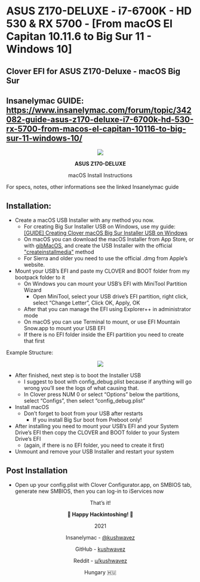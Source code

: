 # ASUS Z170-DELUXE - i7-6700K - HD 530 & RX 5700 - [From macOS El Capitan 10.11.6 to Big Sur 11 - Windows 10]
 ## Clover EFI for ASUS Z170-Deluxe - macOS Big Sur
 ## Insanelymac GUIDE: https://www.insanelymac.com/forum/topic/342082-guide-asus-z170-deluxe-i7-6700k-hd-530-rx-5700-from-macos-el-capitan-10116-to-big-sur-11-windows-10/
 <p align=center>
    <img src="https://www.asus.com/media/global/products/x2NF8IZy4dM3NgLH/P_setting_fff_1_90_end_500.png">
</p>

<p align="center"><b>ASUS Z170-DELUXE</b></p>
<p align=center>macOS Install Instructions</p>
<p>For specs, notes, other informations see the linked Insanelymac guide</p>


## Installation:
- Create a macOS USB Installer with any method you now.
    - For creating Big Sur Installer USB on Windows, use my guide: <a href="https://www.insanelymac.com/forum/topic/346703-guide-creating-clover-macos-big-sur-installer-usb-on-windows/">[GUIDE] Creating Clover macOS Big Sur Installer USB on Windows</a>
    - On macOS you can download the macOS Installer from App Store, or with <a href="https://github.com/corpnewt/gibMacOS">gibMacOS</a>, and create the USB Installer with the official <a href="https://support.apple.com/en-in/HT201372">"createinstallmedia"</a> method
    - For Sierra and older you need to use the official .dmg from Apple’s website.
- Mount your USB’s EFI and paste my CLOVER and BOOT folder from my bootpack
folder to it
    - On Windows you can mount your USB’s EFI with MiniTool Partition Wizard
        - Open MiniTool, select your USB drive’s EFI partition, right click, select “Change Letter”, Click OK, Apply, OK
    - After that you can manage the EFI using Explorer++ in administrator mode
    - On macOS you can use Terminal to mount, or use EFI Mountain Snow.app to mount your USB EFI
    - If there is no EFI folder inside the EFI partition you need to create that first
 
Example Structure:
<p align=center>
    <img src="https://i.ibb.co/5FZthw6/Picture-1.png">
</p>

- After finished, next step is to boot the Installer USB
    - I suggest to boot with config_debug.plist because if anything will go wrong you’ll see the logs of what causing that. 
    - In Clover press NUM 0 or select “Options” below the partitions, select “Configs”, then select “config_debug.plist” 
- Install macOS 
    - Don’t forget to boot from your USB after restarts 
        - If you install Big Sur boot from Preboot only! 
- After installing you need to mount your USB’s EFI and your System Drive’s EFI then copy the CLOVER and BOOT folder to your System Drive’s EFI  
    - (again, if there is no EFI folder, you need to create it first) 
- Unmount and remove your USB Installer and restart your system 

## Post Installation
- Open up your config.plist with Clover Configurator.app, on SMBIOS tab, generate new SMBIOS, then you can log-in to iServices now

<p align=center>That’s it!</p>
<p align=center><b> Happy Hackintoshing!  </b></p>
<p align=center>2021</p>
<p align=center>Insanelymac - <a href="https://www.insanelymac.com/forum/profile/2210435-kushwavez/">@kushwavez</a></p>
<p align=center>GitHub - <a href="https://github.com/kushwavez">kushwavez</a></p>
<p align=center>Reddit - <a href="https://www.reddit.com/user/kushwavez">u/kushwavez</a></p>
<p align=center>Hungary 🇭🇺</p>
